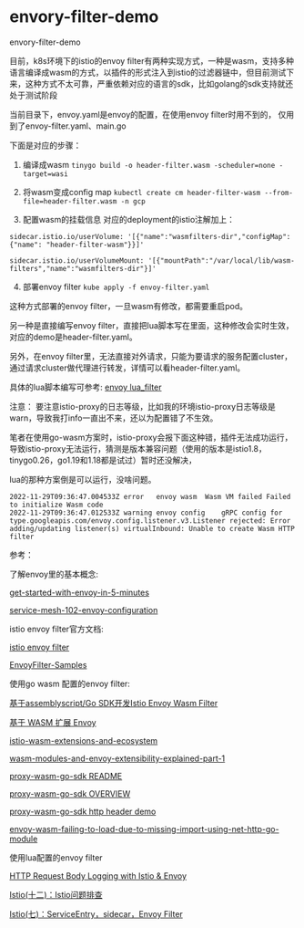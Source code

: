 # envory-filter-demo
envory-filter-demo

目前，k8s环境下的istio的envoy filter有两种实现方式，一种是wasm，支持多种语言编译成wasm的方式，以插件的形式注入到istio的过滤器链中，但目前测试下来，这种方式不太可靠，严重依赖对应的语言的sdk，比如golang的sdk支持就还处于测试阶段

当前目录下，envoy.yaml是envoy的配置，在使用envoy filter时用不到的，
仅用到了envoy-filter.yaml、main.go

下面是对应的步骤：

1. 编译成wasm
`tinygo build -o header-filter.wasm -scheduler=none -target=wasi`

2. 将wasm变成config map
`kubectl create cm header-filter-wasm --from-file=header-filter.wasm -n gcp`

3. 配置wasm的挂载信息
对应的deployment的istio注解加上：

`sidecar.istio.io/userVolume: '[{"name":"wasmfilters-dir","configMap": {"name": "header-filter-wasm"}}]'`

`sidecar.istio.io/userVolumeMount: '[{"mountPath":"/var/local/lib/wasm-filters","name":"wasmfilters-dir"}]'`

4. 部署envoy filter
`kube apply -f envoy-filter.yaml`

这种方式部署的envoy filter，一旦wasm有修改，都需要重启pod。

另一种是直接编写envoy filter，直接把lua脚本写在里面，这种修改会实时生效，对应的demo是header-filter.yaml。

另外，在envoy filter里，无法直接对外请求，只能为要请求的服务配置cluster，通过请求cluster做代理进行转发，详情可以看header-filter.yaml。

具体的lua脚本编写可参考: [envoy lua_filter]("https://www.envoyproxy.io/docs/envoy/latest/configuration/http/http_filters/lua_filter")

注意：
要注意istio-proxy的日志等级，比如我的环境istio-proxy日志等级是warn，导致我打info一直出不来，还以为配置错了不生效。

笔者在使用go-wasm方案时，istio-proxy会报下面这种错，插件无法成功运行，导致istio-proxy无法运行，猜测是版本兼容问题（使用的版本是istio1.8，tinygo0.26，go1.19和1.18都是试过）暂时还没解决，

lua的那种方案倒是可以运行，没啥问题。

```log
2022-11-29T09:36:47.004533Z	error	envoy wasm	Wasm VM failed Failed to initialize Wasm code
2022-11-29T09:36:47.012533Z	warning	envoy config	gRPC config for type.googleapis.com/envoy.config.listener.v3.Listener rejected: Error adding/updating listener(s) virtualInbound: Unable to create Wasm HTTP filter
```

参考：

了解envoy里的基本概念:

[get-started-with-envoy-in-5-minutes](https://tetrate.io/blog/get-started-with-envoy-in-5-minutes/)

[service-mesh-102-envoy-configuration](https://www.cncf.io/blog/2021/11/09/service-mesh-102-envoy-configuration/)

istio envoy filter官方文档:

[istio envoy filter](https://istio.io/latest/docs/reference/config/networking/envoy-filter/)

[EnvoyFilter-Samples](https://github.com/istio/istio/wiki/EnvoyFilter-Samples)

使用go wasm 配置的envoy filter:

[基于assemblyscript/Go SDK开发Istio Envoy Wasm Filter](https://ieevee.com/tech/2021/07/23/wasm.html)

[基于 WASM 扩展 Envoy](https://juejin.cn/post/7064582996900184100)

[istio-wasm-extensions-and-ecosystem](https://tetrate.io/blog/istio-wasm-extensions-and-ecosystem/)

[wasm-modules-and-envoy-extensibility-explained-part-1](https://tetrate.io/blog/wasm-modules-and-envoy-extensibility-explained-part-1/)

[proxy-wasm-go-sdk README](https://github.com/tetratelabs/proxy-wasm-go-sdk/blob/main/README.md)

[proxy-wasm-go-sdk OVERVIEW](https://github.com/tetratelabs/proxy-wasm-go-sdk/blob/main/doc/OVERVIEW.md)

[proxy-wasm-go-sdk http header demo](https://github.com/tetratelabs/proxy-wasm-go-sdk/blob/main/examples/http_headers/README.md)

[envoy-wasm-failing-to-load-due-to-missing-import-using-net-http-go-module](https://stackoverflow.com/questions/70933142/envoy-wasm-failing-to-load-due-to-missing-import-using-net-http-go-module)

使用lua配置的envoy filter

[HTTP Request Body Logging with Istio & Envoy](https://devpress.csdn.net/k8s/62f4e7b57e668234661892be.html)

[Istio(十二)：Istio问题排查](https://www.cnblogs.com/renshengdezheli/p/16841748.html)

[Istio(七)：ServiceEntry，sidecar，Envoy Filter](https://www.cnblogs.com/renshengdezheli/p/16839960.html)
